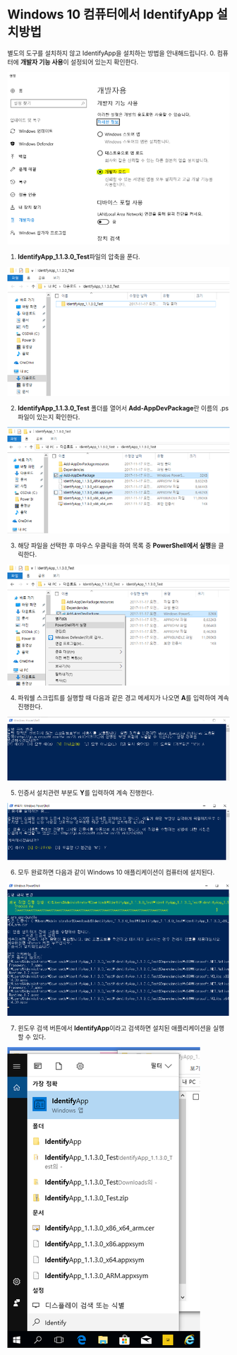 # Windows 10 컴퓨터에서 IdentifyApp 설치방법

별도의 도구를 설치하지 않고 IdentifyApp을 설치하는 방법을 안내해드립니다. 
0. 컴퓨터에 **개발자 기능 사용**이 설정되어 있는지 확인한다.

![guide00](./images/guide00.png)

1. **IdentifyApp_1.1.3.0_Test**파일의 압축을 푼다. 

![guide01](./images/guide01.PNG)

2. **IdentifyApp_1.1.3.0_Test** 폴더를 열어서 **Add-AppDevPackage**란 이름의 .ps 파일이 있는지 확인한다.

![guide02](./images/guide02.PNG)

3. 해당 파일을 선택한 후 마우스 우클릭을 하여 목록 중 **PowerShell에서 실행**을 클릭한다. 

![guide03](./images/guide03.PNG)

4. 파워쉘 스크립트를 실행할 때 다음과 같은 경고 메세지가 나오면 **A**를 입력하여 계속 진행한다. 

![guide04](./images/guide04.PNG)

5. 인증서 설치관련 부분도 **Y**를 입력하여 계속 진행한다. 

![guide05](./images/guide05.PNG)

6. 모두 완료하면 다음과 같이 Windows 10 애플리케이션이 컴퓨터에 설치된다. 

![guide06](./images/guide06.PNG)

7. 윈도우 검색 버튼에서 **IdentifyApp**이라고 검색하면 설치된 애플리케이션을 실행할 수 있다. 

![guide07](./images/guide07.PNG)

